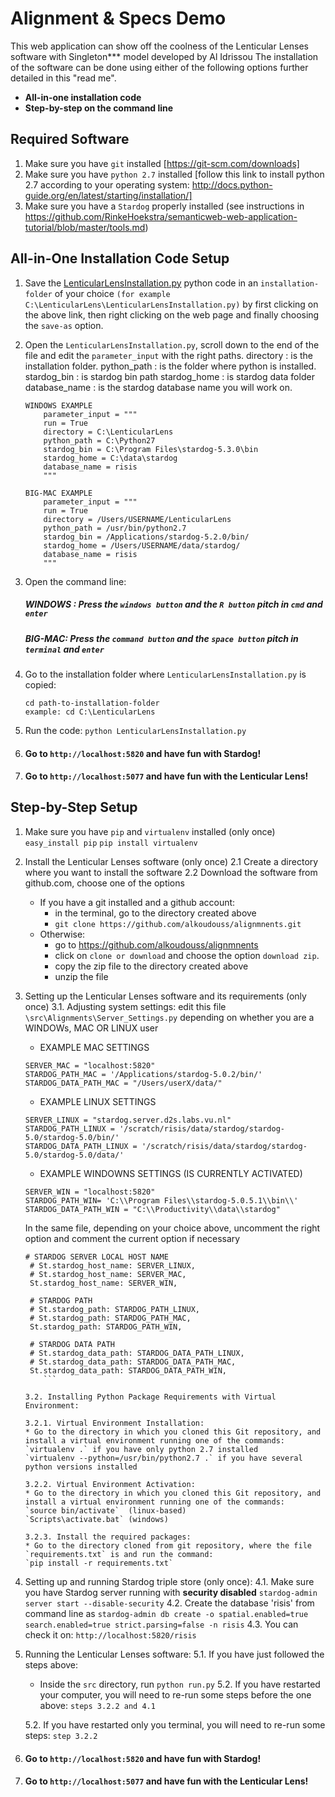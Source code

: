 
# Alignment & Specs Demo

This web application can show off the coolness of the Lenticular Lenses software with Singleton*** model developed by Al Idrissou
The installation of the software can be done using either of the following options further detailed in this "read me".

*  **All-in-one installation code**
* **Step-by-step on the command line**

## Required Software
1. Make sure you have `git` installed [https://git-scm.com/downloads]
2. Make sure you have  `python 2.7` installed [follow this link to install python 2.7 according to your operating system: http://docs.python-guide.org/en/latest/starting/installation/]
 3. Make sure you have a `Stardog` properly installed (see instructions in https://github.com/RinkeHoekstra/semanticweb-web-application-tutorial/blob/master/tools.md)

## All-in-One Installation Code Setup
1. Save the [LenticularLensInstallation.py](https://raw.githubusercontent.com/alkoudouss/alignments/master/LenticularLensInstallation.py) python code in an `installation-folder` of your choice  `(for example C:\LenticularLens\LenticularLensInstallation.py)` by first clicking on the above link, then right clicking on the web page and finally choosing the `save-as` option.
2. Open the `LenticularLensInstallation.py`, scroll down to the end of the file and edit the `parameter_input` with the right paths.
directory				: is the installation folder.
python_path		: is the folder where python  is installed.
stardog_bin		: is stardog bin path
stardog_home    : is stardog data folder
database_name	: is the stardog database name you will work on.

	```
	WINDOWS EXAMPLE
		parameter_input = """
		run = True
		directory = C:\LenticularLens
		python_path = C:\Python27
		stardog_bin = C:\Program Files\stardog-5.3.0\bin
		stardog_home = C:\data\stardog
		database_name = risis
		"""
	```
	```
	BIG-MAC EXAMPLE
		parameter_input = """
		run = True
		directory = /Users/USERNAME/LenticularLens
		python_path = /usr/bin/python2.7
		stardog_bin = /Applications/stardog-5.2.0/bin/
		stardog_home = /Users/USERNAME/data/stardog/
		database_name = risis
		"""
	```
3. Open the command line:
	##### WINDOWS :	Press the `windows button` and the `R button` pitch in `cmd` and `enter`
	##### BIG-MAC:  Press the `command button` and the `space button` pitch in `terminal` and `enter`

4. Go to the installation folder where `LenticularLensInstallation.py` is copied:
	```
	cd path-to-installation-folder
	example: cd C:\LenticularLens
	```

5. Run the code:
```python LenticularLensInstallation.py```

6. #### Go to `http://localhost:5820` and have fun with Stardog!
7. #### Go to `http://localhost:5077` and have fun with the Lenticular Lens!

## Step-by-Step Setup

1. Make sure you have   `pip` and `virtualenv` installed (only once)
   ```easy_install pip```
   ```pip install virtualenv```

2. Install the Lenticular Lenses software  (only once)
   2.1 Create a directory where you want to install the software
   2.2 Download the software from github.com, choose one of the options
   * If you have a git installed and a github account:
      * in the terminal, go to the directory created above
      * ```git clone https://github.com/alkoudouss/alignmnents.git```
   * Otherwise:
      * go to https://github.com/alkoudouss/alignmnents
      * click on `clone or download` and choose the option `download zip`.
      * copy the zip file to the directory created above
      * unzip the file

3. Setting up the Lenticular Lenses software and its requirements (only once)
   3.1. Adjusting system settings: edit this file `\src\Alignments\Server_Settings.py` depending on whether you are a WINDOWs, MAC OR LINUX user

   * EXAMPLE MAC SETTINGS
   ```
   SERVER_MAC = "localhost:5820"
   STARDOG_PATH_MAC = '/Applications/stardog-5.0.2/bin/'
   STARDOG_DATA_PATH_MAC = "/Users/userX/data/"
   ```

   * EXAMPLE LINUX SETTINGS
   ```
   SERVER_LINUX = "stardog.server.d2s.labs.vu.nl"
   STARDOG_PATH_LINUX = '/scratch/risis/data/stardog/stardog-5.0/stardog-5.0/bin/'
   STARDOG_DATA_PATH_LINUX = '/scratch/risis/data/stardog/stardog-5.0/stardog-5.0/data/'
   ```

   * EXAMPLE WINDOWNS SETTINGS (IS CURRENTLY ACTIVATED)
   ```
   SERVER_WIN = "localhost:5820"
   STARDOG_PATH_WIN= 'C:\\Program Files\\stardog-5.0.5.1\\bin\\'
   STARDOG_DATA_PATH_WIN = "C:\\Productivity\\data\\stardog"
   ```

   In the same file, depending on your choice above, uncomment the right option and comment the current option if necessary

   ```
   # STARDOG SERVER LOCAL HOST NAME
    # St.stardog_host_name: SERVER_LINUX,
    # St.stardog_host_name: SERVER_MAC,
    St.stardog_host_name: SERVER_WIN,
   ```

   ```
    # STARDOG PATH
    # St.stardog_path: STARDOG_PATH_LINUX,
    # St.stardog_path: STARDOG_PATH_MAC,
    St.stardog_path: STARDOG_PATH_WIN,
   ```

   ```
    # STARDOG DATA PATH
    # St.stardog_data_path: STARDOG_DATA_PATH_LINUX,
    # St.stardog_data_path: STARDOG_DATA_PATH_MAC,
    St.stardog_data_path: STARDOG_DATA_PATH_WIN,
       ```

   3.2. Installing Python Package Requirements with Virtual Environment:

   3.2.1. Virtual Environment Installation:
   * Go to the directory in which you cloned this Git repository, and install a virtual environment running one of the commands:
   `virtualenv .` if you have only python 2.7 installed
   `virtualenv --python=/usr/bin/python2.7 .` if you have several python versions installed

   3.2.2. Virtual Environment Activation:
   * Go to the directory in which you cloned this Git repository, and install a virtual environment running one of the commands:
   `source bin/activate`  (linux-based)
   `Scripts\activate.bat` (windows)

   3.2.3. Install the required packages:
   * Go to the directory cloned from git repository, where the file `requirements.txt` is and run the command:
   `pip install -r requirements.txt`

4. Setting up and running Stardog triple store (only once):
   4.1. Make sure you have Stardog server running with **security disabled**
   `stardog-admin server start --disable-security`
   4.2. Create the database 'risis' from command line as
   ```stardog-admin db create -o spatial.enabled=true search.enabled=true strict.parsing=false -n risis```
   4.3. You can check it on: `http://localhost:5820/risis`

5. Running the Lenticular Lenses software:
   5.1. If you have just followed the steps above:
   * Inside the `src` directory, run `python run.py`
   5.2. If you have restarted your computer, you will need to re-run some steps before the one above: `steps 3.2.2 and 4.1`

   5.2. If you have restarted only you terminal, you will need to re-run some steps: `step 3.2.2`

6. #### Go to `http://localhost:5820` and have fun with Stardog!
7. #### Go to `http://localhost:5077` and have fun with the Lenticular Lens!